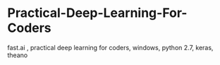 # Practical-Deep-Learning-For-Coders
fast.ai , practical deep learning for coders, windows, python 2.7, keras, theano 
